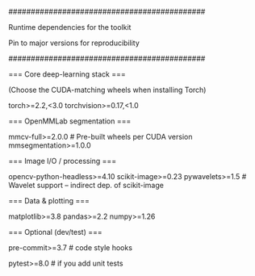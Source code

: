 ############################################

Runtime dependencies for the toolkit

Pin to major versions for reproducibility

############################################

=== Core deep-learning stack ===

(Choose the CUDA-matching wheels when installing Torch)

torch>=2.2,<3.0
torchvision>=0.17,<1.0

=== OpenMMLab segmentation ===

mmcv-full>=2.0.0          # Pre-built wheels per CUDA version
mmsegmentation>=1.0.0

=== Image I/O / processing ===

opencv-python-headless>=4.10
scikit-image>=0.23
pywavelets>=1.5            # Wavelet support – indirect dep. of scikit-image

=== Data & plotting ===

matplotlib>=3.8
pandas>=2.2
numpy>=1.26

=== Optional (dev/test) ===

pre-commit>=3.7       # code style hooks

pytest>=8.0           # if you add unit tests
